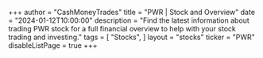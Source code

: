 +++
author = "CashMoneyTrades"
title = "PWR | Stock and Overview"
date = "2024-01-12T10:00:00"
description = "Find the latest information about trading PWR stock for a full financial overview to help with your stock trading and investing."
tags = [
   "Stocks",
]
layout = "stocks"
ticker = "PWR"
disableListPage = true
+++
